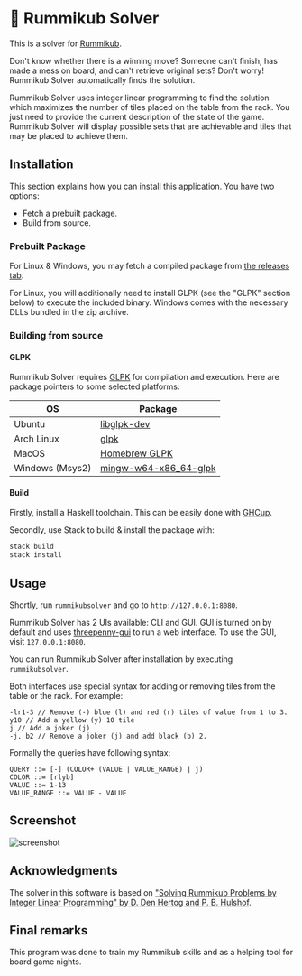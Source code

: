 # 🧩 Rummikub Solver

This is a solver for [Rummikub][rummikub].

Don't know whether there is a winning move? Someone can't finish, has made a
mess on board, and can't retrieve original sets? Don't worry! Rummikub Solver
automatically finds the solution.

Rummikub Solver uses integer linear programming to find the solution which
maximizes the number of tiles placed on the table from the rack. You just need
to provide the current description of the state of the game. Rummikub Solver
will display possible sets that are achievable and tiles that may be placed to
achieve them.

## Installation

This section explains how you can install this application. You have two options:

- Fetch a prebuilt package.
- Build from source.

### Prebuilt Package

For Linux & Windows, you may fetch a compiled package from
[the releases tab](https://github.com/gregorias/rummikubsolver/releases).

For Linux, you will additionally need to install GLPK (see the "GLPK" section
below) to execute the included binary. Windows comes with the necessary DLLs
bundled in the zip archive.

### Building from source

#### GLPK

Rummikub Solver requires
[GLPK](https://www.gnu.org/software/glpk/) for compilation and execution. Here
are package pointers to some selected platforms:

| OS | Package |
| -- | ------- |
| Ubuntu | [libglpk-dev](https://packages.ubuntu.com/lunar/libglpk-dev) |
| Arch Linux | [glpk](https://archlinux.org/packages/extra/x86_64/glpk/) |
| MacOS | [Homebrew GLPK](https://formulae.brew.sh/formula/glpk) |
| Windows (Msys2) | [mingw-w64-x86_64-glpk](https://packages.msys2.org/package/mingw-w64-x86_64-glpk) |

#### Build

Firstly, install a Haskell toolchain.
This can be easily done with [GHCup](https://www.haskell.org/ghcup/).

Secondly, use Stack to build & install the package with:

```bash
stack build
stack install
```

## Usage

Shortly, run `rummikubsolver` and go to `http://127.0.0.1:8080`.

Rummikub Solver has 2 UIs available: CLI and GUI. GUI is turned on by default
and uses [threepenny-gui](https://hackage.haskell.org/package/threepenny-gui)
to run a web interface. To use the GUI, visit `127.0.0.1:8080`.

You can run Rummikub Solver after installation by executing `rummikubsolver`.

Both interfaces use special syntax for adding or removing tiles from the table
or the rack. For example:

```plaintext
-lr1-3 // Remove (-) blue (l) and red (r) tiles of value from 1 to 3.
y10 // Add a yellow (y) 10 tile
j // Add a joker (j)
-j, b2 // Remove a joker (j) and add black (b) 2.
```

Formally the queries have following syntax:

```plaintext
QUERY ::= [-] (COLOR+ (VALUE | VALUE_RANGE) | j)
COLOR ::= [rlyb]
VALUE ::= 1-13
VALUE_RANGE ::= VALUE - VALUE
```

## Screenshot

![screenshot](doc/rummikubsolver.jpg)

## Acknowledgments

The solver in this software is based on
["Solving Rummikub Problems by Integer Linear Programming"
by D. Den Hertog and P. B. Hulshof](https://doi.org/10.1093/comjnl/bxl033).

## Final remarks

This program was done to train my Rummikub skills and as a helping tool for
board game nights.

[rummikub]: https://en.wikipedia.org/wiki/Rummikub
